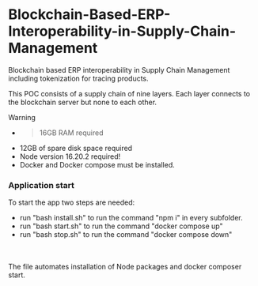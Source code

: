 # Blockchain-Based-ERP-Interoperability-in-Supply-Chain-Management
Blockchain based ERP interoperability in Supply Chain Management including tokenization for tracing products.

This POC consists of a supply chain of nine layers. Each layer connects to the blockchain server but none to each other.

> [!WARNING]
> - >16GB RAM required 
> - 12GB of spare disk space required
> - Node version 16.20.2 required!<br/>
> - Docker and Docker compose must be installed.<br/>


### Application start
To start the app two steps are needed:<br/>
  - run "bash install.sh" to run the command "npm i" in every subfolder. 
  - run "bash start.sh" to run the command "docker compose up"
  - run "bash stop.sh" to run the command "docker compose down"
<br/>

<br/>
The file automates installation of Node packages and docker composer start.
